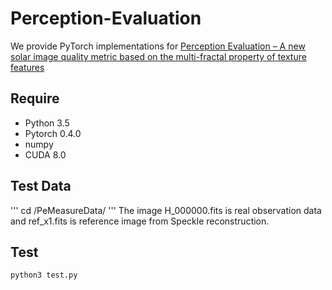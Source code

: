 # Perception-Evaluation
We provide PyTorch implementations for [Perception Evaluation – A new solar image quality metric based on the multi-fractal property of texture features](https://arxiv.org/pdf/1905.09980.pdf)
## Require
- Python 3.5 
- Pytorch 0.4.0 
- numpy 
- CUDA 8.0 
## Test Data
'''
cd /PeMeasureData/
'''
The image H_000000.fits is real observation data and ref_x1.fits is reference image from Speckle reconstruction.

## Test
  ```
  python3 test.py
  ```
